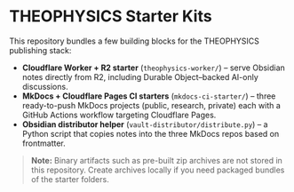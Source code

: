 # THEOPHYSICS Starter Kits

This repository bundles a few building blocks for the THEOPHYSICS publishing
stack:

* **Cloudflare Worker + R2 starter** (`theophysics-worker/`) – serve Obsidian
  notes directly from R2, including Durable Object–backed AI-only discussions.
* **MkDocs + Cloudflare Pages CI starters** (`mkdocs-ci-starter/`) – three
  ready-to-push MkDocs projects (public, research, private) each with a GitHub
  Actions workflow targeting Cloudflare Pages.
* **Obsidian distributor helper** (`vault-distributor/distribute.py`) – a
  Python script that copies notes into the three MkDocs repos based on
  frontmatter.

> **Note:** Binary artifacts such as pre-built zip archives are not stored in
> this repository. Create archives locally if you need packaged bundles of the
> starter folders.
